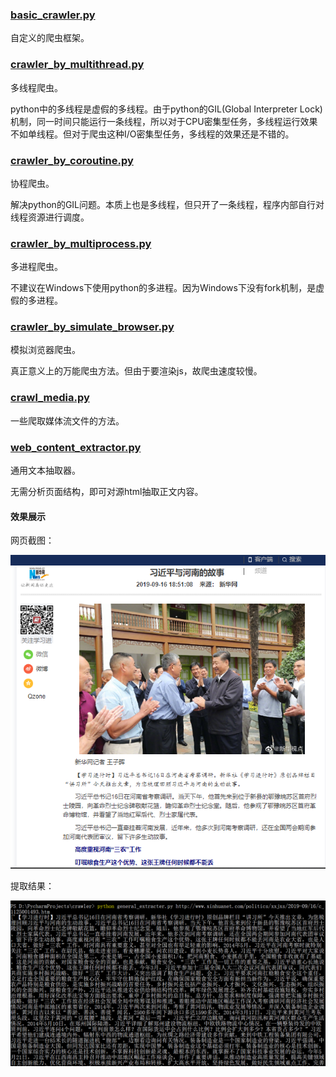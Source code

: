 ###  [basic_crawler.py](basic_crawler.py) 

自定义的爬虫框架。

###  [crawler_by_multithread.py](crawler_by_multithread.py) 

多线程爬虫。

python中的多线程是虚假的多线程。由于python的GIL(Global Interpreter Lock)机制，同一时间只能运行一条线程，所以对于CPU密集型任务，多线程运行效果不如单线程。但对于爬虫这种I/O密集型任务，多线程的效果还是不错的。

###  [crawler_by_coroutine.py](crawler_by_coroutine.py) 

协程爬虫。

解决python的GIL问题。本质上也是多线程，但只开了一条线程，程序内部自行对线程资源进行调度。

###  [crawler_by_multiprocess.py](crawler_by_multiprocess.py) 

多进程爬虫。

不建议在Windows下使用python的多进程。因为Windows下没有fork机制，是虚假的多进程。

###  [crawler_by_simulate_browser.py](crawler_by_simulate_browser.py)

模拟浏览器爬虫。

真正意义上的万能爬虫方法。但由于要渲染js，故爬虫速度较慢。

### [crawl_media.py](crawl_media.py) 

一些爬取媒体流文件的方法。

### [web_content_extractor.py](web_content_extractor.py)

通用文本抽取器。

无需分析页面结构，即可对源html抽取正文内容。

#### 效果展示

网页截图：
 
![screen](img/screen.png)

提取结果：

![screen2](img/screen2.png)